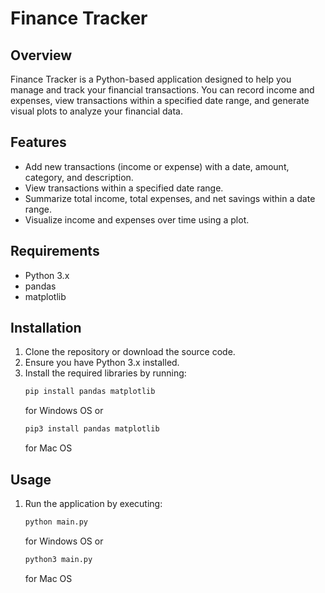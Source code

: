 # Finance Tracker

## Overview

Finance Tracker is a Python-based application designed to help you manage and track your financial transactions. You can record income and expenses, view transactions within a specified date range, and generate visual plots to analyze your financial data.

## Features

- Add new transactions (income or expense) with a date, amount, category, and description.
- View transactions within a specified date range.
- Summarize total income, total expenses, and net savings within a date range.
- Visualize income and expenses over time using a plot.

## Requirements

- Python 3.x
- pandas
- matplotlib

## Installation

1. Clone the repository or download the source code.
2. Ensure you have Python 3.x installed.
3. Install the required libraries by running:
   ```sh
   pip install pandas matplotlib
   ```
   for Windows OS or
   ```sh
   pip3 install pandas matplotlib
   ```
   for Mac OS
   
   

## Usage

1. Run the application by executing:
   ```sh
   python main.py
   ```
   for Windows OS or
   ```sh
   python3 main.py
   ```
   for Mac OS
   


